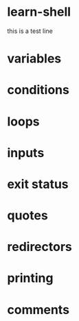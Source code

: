 # learn-shell
this is a test line
# variables 
# conditions 
# loops 
# inputs
# exit status
# quotes
# redirectors
# printing 
# comments
